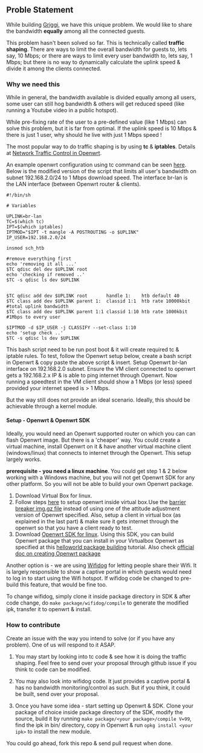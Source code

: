 ## Proble Statement

While building [Griggi](griggi.com), we have this unique problem. We would like to share the bandwidth **equally** among all the connected guests. 

This problem hasn't been solved so far. This is technically called **traffic shaping**. There are ways to limit the overall bandwidth for guests to, lets say, 10 Mbps; or there are ways to limit every user bandwidth to, lets say, 1 Mbps; but there is no way to dynamically calculate the uplink speed & divide it among the clients connected. 


### Why we need this 

While in general, the bandwidth available is divided equally among all users, some user can still hog bandwidth & others will get reduced speed (like running a Youtube video in a public hotspot). 

While pre-fixing rate of the user to a pre-defined value (like 1 Mbps) can solve this problem, but it is far from optimal. If the uplink speed is 10 Mbps & there is just 1 user, why should he live with just 1 Mbps speed !

The most popular way to do traffic shaping is by using **tc** & **iptables**. Details at [Network Traffic Control in Openwrt](http://wiki.openwrt.org/doc/howto/packet.scheduler/packet.scheduler). 

An example openwrt configuration using tc command can be seen [here](http://wiki.openwrt.org/doc/howto/packet.scheduler/packet.scheduler.example2). Below is the modified version of the script that limits all user's bandwidth on subnet 192.168.2.0/24 to 1 Mbps download speed. The interface br-lan is the LAN interface (between Openwrt router & clients).

	#!/bin/sh
	 
	# Variables

	UPLINK=br-lan
	TC=$(which tc)
	IPT=$(which iptables)
	IPTMOD="$IPT -t mangle -A POSTROUTING -o $UPLINK"
	IP_USER=192.168.2.0/24

	insmod sch_htb

	#remove everything first
	echo 'removing it all ...'
	$TC qdisc del dev $UPLINK root
	echo 'checking if removed ..'
	$TC -s qdisc ls dev $UPLINK

	 
	$TC qdisc add dev $UPLINK root       handle 1:    htb default 40
	$TC class add dev $UPLINK parent 1:  classid 1:1  htb rate 10000kbit #total uplink bandwidth
	$TC class add dev $UPLINK parent 1:1 classid 1:10 htb rate 1000kbit #1Mbps to every user
	 
	$IPTMOD -d $IP_USER -j CLASSIFY --set-class 1:10
	echo 'setup check ..'
	$TC -s qdisc ls dev $UPLINK


This bash script need to be run post boot & it will create required tc & iptable rules. To test, follow the Openwrt setup below, create a bash script in Openwrt & copy paste the above script & insert. Setup Openwrt br-lan interface on 192.168.2.0 subnet. Ensure the VM client connected to openwrt gets a 192.168.2.x IP & is able to ping internet through Openwrt. Now running a speedtest in the VM client should show a 1 Mbps (or less) speed provided your internet speed is > 1 Mbps. 

But the way still does not provide an ideal scenario. Ideally, this should be achievable through a kernel module. 

#### Setup - Openwrt & Openwrt SDK

Ideally, you would need an Openwrt supported router on which you can can flash Openwrt image. But there is a 'cheaper' way. You could create a virtual machine, install Openwrt on it & have another virtual machine client (windows/linux) that connects to internet through the Openwrt. This setup largely works.

**prerequisite - you need a linux machine**. You could get step 1 & 2 below working with a Windows machine, but you will not get Openwrt SDK for any other platform. So you will not be able to build your own Openwrt package. 

1. Download Virtual Box for linux. 
2. Follow steps [here](http://wiki.openwrt.org/doc/howto/virtualbox) to setup openwrt inside virtual box.Use the [barrier breaker img.gz file](downloads/openwrt-x86-generic-combined-ext4.img.gz?raw=true) instead of using one of the attitude adjustment version of Openwrt specified. Also, setup a client in virtual box (as explained in the last part) & make sure it gets internet through the openwrt so that you have a client ready to test.
3. Download [Openwrt SDK for linux](https://downloads.openwrt.org/barrier_breaker/14.07/x86/generic/OpenWrt-SDK-x86-for-linux-x86_64-gcc-4.8-linaro_uClibc-0.9.33.2.tar.bz2). Using this SDK, you can build Openwrt package that you can install in your Virtualbox Openwrt as specified at this [helloworld package building](http://www.electronicsfaq.com/2015/04/installing-and-using-openwrt-sdk-on.html) tutorial. Also check [official doc on creating Openwrt package](http://wiki.openwrt.org/doc/devel/packages)

Another option is - we are using [Wifidog](https://github.com/wifidog) for letting people share their Wifi. It is largely responsible to show a captive portal in which guests would need to log in to start using the Wifi hotspot. If wifidog code be changed to pre-build this feature, that would be fine too. 

To change wifidog, simply clone it inside package directory in SDK & after code change, do `make package/wifidog/compile` to generate the modified ipk, transfer it to openwrt & install. 

### How to contribute 

Create an issue with the way you intend to solve (or if you have any problem). One of us will respond to it ASAP. 

1. You may start by looking into tc code & see how it is doing the traffic shaping. Feel free to send over your proposal through github issue if you think tc code can be modified.

2. You may also look into wifidog code. It just provides a captive portal & has no bandwidth monitoring/control as such. But if you think, it could be built, send over your proposal. 

3. Once you have some idea - start setting up Openwrt & SDK. Clone your package of choice inside package directory of the SDK, modify the source, build it by running `make package/<your package>/compile V=99`, find the ipk in bin/ directory, copy in Openwrt & run `opkg install <your ipk>` to install the new module.

You could go ahead, fork this repo & send pull request when done. 
